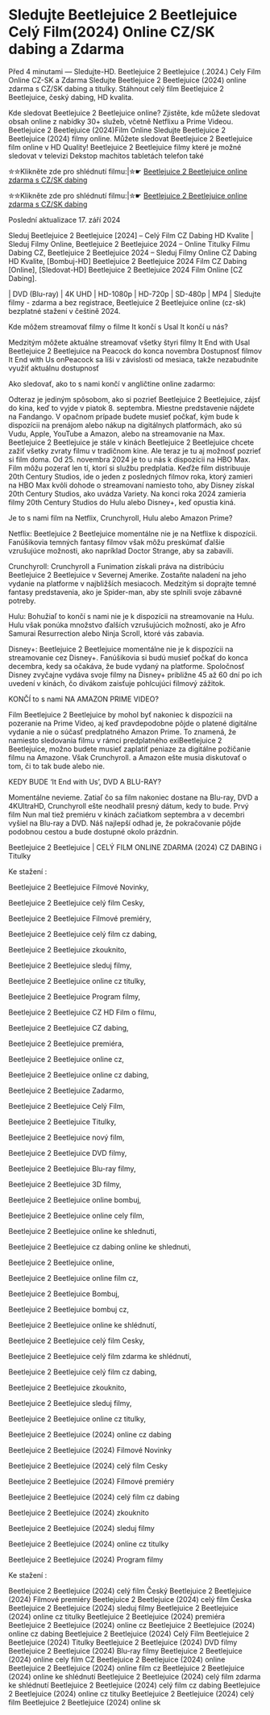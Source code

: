 # Sledujte Beetlejuice 2 Beetlejuice Celý Film(2024) Online CZ/SK dabing a Zdarma

Před 4 minutami — Sledujte-HD. Beetlejuice 2 Beetlejuice (.2024.) Cely Film Online CZ-SK a Zdarma
Sledujte Beetlejuice 2 Beetlejuice (2024) online zdarma s CZ/SK dabing a titulky. Stáhnout celý film Beetlejuice 2 Beetlejuice, český dabing, HD kvalita.

Kde sledovat Beetlejuice 2 Beetlejuice online? Zjistěte, kde můžete sledovat obsah online z nabídky 30+ služeb, včetně Netflixu a Prime Videou. Beetlejuice 2 Beetlejuice (2024)Film Online Sledujte Beetlejuice 2 Beetlejuice (2024) filmy online. Můžete sledovat Beetlejuice 2 Beetlejuice film online v HD Quality! Beetlejuice 2 Beetlejuice filmy které je možné sledovat v televizi Dekstop machitos tabletách telefon také

✮✮Klikněte zde pro shlédnutí filmu:|✮☛ [Beetlejuice 2 Beetlejuice online zdarma s CZ/SK dabing](https://crotx.online/sk/movie/917496/beetlejuice.github)

✮✮Klikněte zde pro shlédnutí filmu:|✮☛ [Beetlejuice 2 Beetlejuice online zdarma s CZ/SK dabing](https://crotx.online/sk/movie/917496/beetlejuice.github)

Poslední aktualizace 17. září 2024


Sleduj Beetlejuice 2 Beetlejuice [2024] – Celý Film CZ Dabing HD Kvalite | Sleduj Filmy Online, Beetlejuice 2 Beetlejuice 2024 – Online Titulky Filmu Dabing CZ, Beetlejuice 2 Beetlejuice 2024 – Sleduj Filmy Online CZ Dabing HD Kvalite, [Bombuj-HD] Beetlejuice 2 Beetlejuice 2024 Film CZ Dabing [Online], [Sledovat-HD] Beetlejuice 2 Beetlejuice 2024 Film Online [CZ Dabing].

| DVD (Blu-ray) | 4K UHD | HD-1080p | HD-720p | SD-480p | MP4 | Sledujte filmy - zdarma a bez registrace, Beetlejuice 2 Beetlejuice online (cz-sk) bezplatné stažení v češtině 2024.

Kde môžem streamovať filmy o filme It končí s Usal It končí u nás?

Medzitým môžete aktuálne streamovať všetky štyri filmy It End with Usal Beetlejuice 2 Beetlejuice na Peacock do konca novembra Dostupnosť filmov It End with Us onPeacock sa líši v závislosti od mesiaca, takže nezabudnite využiť aktuálnu dostupnosť

Ako sledovať, ako to s nami končí v angličtine online zadarmo:

Odteraz je jediným spôsobom, ako si pozrieť Beetlejuice 2 Beetlejuice, zájsť do kina, keď to vyjde v piatok 8. septembra. Miestne predstavenie nájdete na Fandango. V opačnom prípade budete musieť počkať, kým bude k dispozícii na prenájom alebo nákup na digitálnych platformách, ako sú Vudu, Apple, YouTube a Amazon, alebo na streamovanie na Max. Beetlejuice 2 Beetlejuice je stále v kinách Beetlejuice 2 Beetlejuice chcete zažiť všetky zvraty filmu v tradičnom kine. Ale teraz je tu aj možnosť pozrieť si film doma. Od 25. novembra 2024 je to u nás k dispozícii na HBO Max. Film môžu pozerať len tí, ktorí si službu predplatia. Keďže film distribuuje 20th Century Studios, ide o jeden z posledných filmov roka, ktorý zamieri na HBO Max kvôli dohode o streamovaní namiesto toho, aby Disney získal 20th Century Studios, ako uvádza Variety. Na konci roka 2024 zamieria filmy 20th Century Studios do Hulu alebo Disney+, keď opustia kiná.

Je to s nami film na Netflix, Crunchyroll, Hulu alebo Amazon Prime?

Netflix: Beetlejuice 2 Beetlejuice momentálne nie je na Netflixe k dispozícii. Fanúšikovia temných fantasy filmov však môžu preskúmať ďalšie vzrušujúce možnosti, ako napríklad Doctor Strange, aby sa zabavili.

Crunchyroll: Crunchyroll a Funimation získali práva na distribúciu Beetlejuice 2 Beetlejuice v Severnej Amerike. Zostaňte naladení na jeho vydanie na platforme v najbližších mesiacoch. Medzitým si doprajte temné fantasy predstavenia, ako je Spider-man, aby ste splnili svoje zábavné potreby.

Hulu: Bohužiaľ to končí s nami nie je k dispozícii na streamovanie na Hulu. Hulu však ponúka množstvo ďalších vzrušujúcich možností, ako je Afro Samurai Resurrection alebo Ninja Scroll, ktoré vás zabavia.

Disney+: Beetlejuice 2 Beetlejuice momentálne nie je k dispozícii na streamovanie cez Disney+. Fanúšikovia si budú musieť počkať do konca decembra, kedy sa očakáva, že bude vydaný na platforme. Spoločnosť Disney zvyčajne vydáva svoje filmy na Disney+ približne 45 až 60 dní po ich uvedení v kinách, čo divákom zaisťuje pohlcujúci filmový zážitok.

KONČÍ to s nami NA AMAZON PRIME VIDEO?

Film Beetlejuice 2 Beetlejuice by mohol byť nakoniec k dispozícii na pozeranie na Prime Video, aj keď pravdepodobne pôjde o platené digitálne vydanie a nie o súčasť predplatného Amazon Prime. To znamená, že namiesto sledovania filmu v rámci predplatného exiBeetlejuice 2 Beetlejuice, možno budete musieť zaplatiť peniaze za digitálne požičanie filmu na Amazone. Však Crunchyroll. a Amazon ešte musia diskutovať o tom, či to tak bude alebo nie.

KEDY BUDE ‘It End with Us’, DVD A BLU-RAY?

Momentálne nevieme. Zatiaľ čo sa film nakoniec dostane na Blu-ray, DVD a 4KUltraHD, Crunchyroll ešte neodhalil presný dátum, kedy to bude. Prvý film Nun mal tiež premiéru v kinách začiatkom septembra a v decembri vyšiel na Blu-ray a DVD. Náš najlepší odhad je, že pokračovanie pôjde podobnou cestou a bude dostupné okolo prázdnin.

Beetlejuice 2 Beetlejuice | CELÝ FILM ONLINE ZDARMA (2024) CZ DABING i Titulky

Ke stažení :

Beetlejuice 2 Beetlejuice Filmové Novinky,

Beetlejuice 2 Beetlejuice celý film Cesky,

Beetlejuice 2 Beetlejuice Filmové premiéry,

Beetlejuice 2 Beetlejuice celý film cz dabing,

Beetlejuice 2 Beetlejuice zkouknito,

Beetlejuice 2 Beetlejuice sleduj filmy,

Beetlejuice 2 Beetlejuice online cz titulky,

Beetlejuice 2 Beetlejuice Program filmy,

Beetlejuice 2 Beetlejuice CZ HD Film o filmu,

Beetlejuice 2 Beetlejuice CZ dabing,

Beetlejuice 2 Beetlejuice premiéra,

Beetlejuice 2 Beetlejuice online cz,

Beetlejuice 2 Beetlejuice online cz dabing,

Beetlejuice 2 Beetlejuice Zadarmo,

Beetlejuice 2 Beetlejuice Celý Film,

Beetlejuice 2 Beetlejuice Titulky,

Beetlejuice 2 Beetlejuice nový film,

Beetlejuice 2 Beetlejuice DVD filmy,

Beetlejuice 2 Beetlejuice Blu-ray filmy,

Beetlejuice 2 Beetlejuice 3D filmy,

Beetlejuice 2 Beetlejuice online bombuj,

Beetlejuice 2 Beetlejuice online cely film,

Beetlejuice 2 Beetlejuice online ke shlednuti,

Beetlejuice 2 Beetlejuice cz dabing online ke shlednuti,

Beetlejuice 2 Beetlejuice online,

Beetlejuice 2 Beetlejuice online film cz,

Beetlejuice 2 Beetlejuice Bombuj,

Beetlejuice 2 Beetlejuice bombuj cz,

Beetlejuice 2 Beetlejuice online ke shlédnutí,

Beetlejuice 2 Beetlejuice celý film Cesky,

Beetlejuice 2 Beetlejuice celý film zdarma ke shlédnutí,

Beetlejuice 2 Beetlejuice celý film cz dabing,

Beetlejuice 2 Beetlejuice zkouknito,

Beetlejuice 2 Beetlejuice sleduj filmy,

Beetlejuice 2 Beetlejuice online cz titulky,

Beetlejuice 2 Beetlejuice (2024) online cz dabing

Beetlejuice 2 Beetlejuice (2024) Filmové Novinky

Beetlejuice 2 Beetlejuice (2024) celý film Cesky

Beetlejuice 2 Beetlejuice (2024) Filmové premiéry

Beetlejuice 2 Beetlejuice (2024) celý film cz dabing

Beetlejuice 2 Beetlejuice (2024) zkouknito

Beetlejuice 2 Beetlejuice (2024) sleduj filmy

Beetlejuice 2 Beetlejuice (2024) online cz titulky

Beetlejuice 2 Beetlejuice (2024) Program filmy

Ke stažení :

Beetlejuice 2 Beetlejuice (2024) celý film Český Beetlejuice 2 Beetlejuice (2024) Filmové premiéry Beetlejuice 2 Beetlejuice (2024) celý film Česka Beetlejuice 2 Beetlejuice (2024) sleduj filmy Beetlejuice 2 Beetlejuice (2024) online cz titulky Beetlejuice 2 Beetlejuice (2024) premiéra Beetlejuice 2 Beetlejuice (2024) online cz Beetlejuice 2 Beetlejuice (2024) online cz dabing Beetlejuice 2 Beetlejuice (2024) Celý Film Beetlejuice 2 Beetlejuice (2024) Titulky Beetlejuice 2 Beetlejuice (2024) DVD filmy Beetlejuice 2 Beetlejuice (2024) Blu-ray filmy Beetlejuice 2 Beetlejuice (2024) online cely film CZ Beetlejuice 2 Beetlejuice (2024) online Beetlejuice 2 Beetlejuice (2024) online film cz Beetlejuice 2 Beetlejuice (2024) online ke shlédnutí Beetlejuice 2 Beetlejuice (2024) celý film zdarma ke shlédnutí Beetlejuice 2 Beetlejuice (2024) celý film cz dabing Beetlejuice 2 Beetlejuice (2024) online cz titulky Beetlejuice 2 Beetlejuice (2024) celý film Beetlejuice 2 Beetlejuice (2024) online sk
